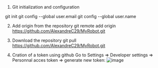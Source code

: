 1. Git initialization and configuration

git init
git config --global user.email <your email adresse>
git config --global user.name <your user name>

2. Add origin from the repository
git remote add origin https://github.com/AlexandreC29/MyRobot.git
  
3. Download the repository
git pull https://github.com/AlexandreC29/MyRobot.git

4. Cration of a token using github
Go to Settings => Developer settings => Personnal acces token => generate new token:
![image](https://user-images.githubusercontent.com/59084913/198979183-7be826f1-1870-49d2-950e-cce91ec644cc.png)

